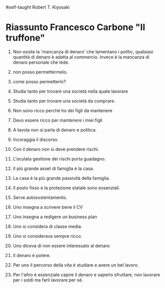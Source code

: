 #self-taught Robert T. Kiyosaki
# Riassunto Francesco Carbone "Il truffone"
1. Non esiste la 'mancanza di denaro' che lamentano i politic, qualsiasi quantità di denaro è adatta al commercio. 
   Invece è la mancanza di denaro personale che lede.

2. non posso permettermelo.
3.  come posso permetterlo?

4. Studia tanto per trovare una società nella quale lavorare
5. Studia tanto per trovare una società da comprare.

6. Non sono ricco perché ho dei figli da mantenere
7. Devo essere ricco per mantenere i miei figli

8. A tavola non si parla di denaro e politica.
9. Incoraggia il discorso.

10. Con il denaro non si deve prendere rischi.
11. L'oculata gestione dei rischi porta guadagno.

12. Il più grande asset di famiglia è la casa.
13. La casa è la più grande passività della famiglia.

14. Il posto fisso e la protezione statale sono essenziali.
15. Serve autosostentamento.

16. Uno insegna a scrivere bene il CV
17. Uno insegna a redigere un business plan

18. Uno si considera di classe media.
19. Uno si considerava sempre ricco.

20. Uno diceva di non essere interessato al denaro
21. Il denaro è potere.

22. Per uno il percorso della vita è studiare e avere un bel lavoro.
23. Per l'altro è essenziale capire il denaro e saperlo sfruttare, non lavorare per i soldi ma farli lavorare per sé.